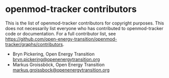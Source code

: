 <!--
SPDX-FileCopyrightText: openmod-tracker contributors listed in AUTHORS.md

SPDX-License-Identifier: MIT
-->

# openmod-tracker contributors

This is the list of openmod-tracker contributors for copyright purposes.
This does not necessarily list everyone who has contributed to openmod-tracker code or documentation.
For a full contributor list, see <https://github.com/open-energy-transition/openmod-tracker/graphs/contributors>.

- Bryn Pickering, Open Energy Transition <bryn.pickering@openenergytransition.org>
- Markus Groissböck, Open Energy Transition <markus.groissbock@openenergytransition.org>
